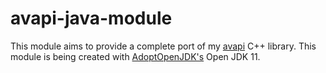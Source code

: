 # avapi-java-module
This module aims to provide a complete port of my [avapi](https://github.com/DavidM-Fox/avapi) C++ library. This module is being created with [AdoptOpenJDK's](https://adoptopenjdk.net/) Open JDK 11.
